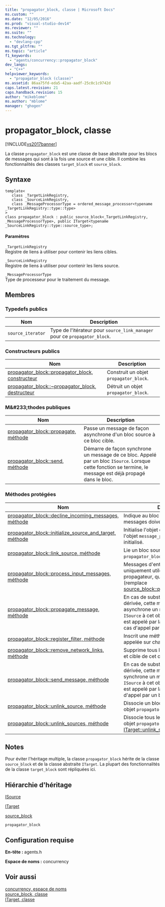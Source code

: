 ```yaml
---
title: "propagator_block, classe | Microsoft Docs"
ms.custom: ""
ms.date: "12/05/2016"
ms.prod: "visual-studio-dev14"
ms.reviewer: ""
ms.suite: ""
ms.technology: 
  - "devlang-cpp"
ms.tgt_pltfrm: ""
ms.topic: "article"
f1_keywords: 
  - "agents/concurrency::propagator_block"
dev_langs: 
  - "C++"
helpviewer_keywords: 
  - "propagator_block (classe)"
ms.assetid: 86aa75fd-eda5-42aa-aadf-25c0c1c9742d
caps.latest.revision: 21
caps.handback.revision: 15
author: "mikeblome"
ms.author: "mblome"
manager: "ghogen"
---
```

# propagator_block, classe
[!INCLUDE[vs2017banner](../../../assembler/inline/includes/vs2017banner.md)]

La classe `propagator_block` est une classe de base abstraite pour les blocs de messages qui sont à la fois une source et une cible.  Il combine les fonctionnalités des classes `target_block` et `source_block`.  
  
## Syntaxe  
  
```  
template<  
   class _TargetLinkRegistry,  
   class _SourceLinkRegistry,  
   class _MessageProcessorType = ordered_message_processor<typename _TargetLinkRegistry::type::type>  
>  
class propagator_block : public source_block<_TargetLinkRegistry, _MessageProcessorType>, public ITarget<typename _SourceLinkRegistry::type::source_type>;  
```  
  
#### Paramètres  
 `_TargetLinkRegistry`  
 Registre de liens à utiliser pour contenir les liens cibles.  
  
 `_SourceLinkRegistry`  
 Registre de liens à utiliser pour contenir les liens source.  
  
 `_MessageProcessorType`  
 Type de processeur pour le traitement du message.  
  
## Membres  
  
### Typedefs publics  
  
|Nom|Description|  
|---------|-----------------|  
|`source_iterator`|Type de l'itérateur pour `source_link_manager` pour ce `propagator_block`.|  
  
### Constructeurs publics  
  
|Nom|Description|  
|---------|-----------------|  
|[propagator\_block::propagator\_block, constructeur](../Topic/propagator_block::propagator_block%20Constructor.md)|Construit un objet `propagator_block`.|  
|[propagator\_block::~propagator\_block, destructeur](../Topic/propagator_block::~propagator_block%20Destructor.md)|Détruit un objet `propagator_block`.|  
  
### M&\#233;thodes publiques  
  
|Nom|Description|  
|---------|-----------------|  
|[propagator\_block::propagate, méthode](../Topic/propagator_block::propagate%20Method.md)|Passe un message de façon asynchrone d'un bloc source à ce bloc cible.|  
|[propagator\_block::send, méthode](../Topic/propagator_block::send%20Method.md)|Démarre de façon synchrone un message de ce bloc.  Appelé par un bloc `ISource`.  Lorsque cette fonction se termine, le message est déjà propagé dans le bloc.|  
  
### Méthodes protégées  
  
|Nom|Description|  
|---------|-----------------|  
|[propagator\_block::decline\_incoming\_messages, méthode](../Topic/propagator_block::decline_incoming_messages%20Method.md)|Indique au bloc que les nouveaux messages doivent être refusés.|  
|[propagator\_block::initialize\_source\_and\_target, méthode](../Topic/propagator_block::initialize_source_and_target%20Method.md)|Initialise l'objet de base.  Spécifiquement, l'objet `message_processor` doit être initialisé.|  
|[propagator\_block::link\_source, méthode](../Topic/propagator_block::link_source%20Method.md)|Lie un bloc source spécifié à cet objet `propagator_block`.|  
|[propagator\_block::process\_input\_messages, méthode](../Topic/propagator_block::process_input_messages%20Method.md)|Messages d'entrée du processus.  C'est uniquement utile pour les blocs de propagateur, qui dérivent de bloc source \(remplace [source\_block::process\_input\_messages](../Topic/source_block::process_input_messages%20Method.md).\)|  
|[propagator\_block::propagate\_message, méthode](../Topic/propagator_block::propagate_message%20Method.md)|En cas de substitution dans une classe dérivée, cette méthode passe de façon asynchrone un message d'un bloc `ISource` à cet objet `propagator_block`.  Il est appelé par la méthode `propagate`, en cas d'appel par un bloc source.|  
|[propagator\_block::register\_filter, méthode](../Topic/propagator_block::register_filter%20Method.md)|Inscrit une méthode de filtre qui sera appelée sur chaque message reçu.|  
|[propagator\_block::remove\_network\_links, méthode](../Topic/propagator_block::remove_network_links%20Method.md)|Supprime tous les liens de réseau source et cible de cet objet `propagator_block`.|  
|[propagator\_block::send\_message, méthode](../Topic/propagator_block::send_message%20Method.md)|En cas de substitution dans une classe dérivée, cette méthode passe de façon synchrone un message d'un bloc `ISource` à cet objet `propagator_block`.  Il est appelé par la méthode `send`, en cas d'appel par un bloc source.|  
|[propagator\_block::unlink\_source, méthode](../Topic/propagator_block::unlink_source%20Method.md)|Dissocie un bloc source spécifié de cet objet `propagator_block`.|  
|[propagator\_block::unlink\_sources, méthode](../Topic/propagator_block::unlink_sources%20Method.md)|Dissocie tous les blocs source de cet objet `propagator_block`. \(Substitue [ITarget::unlink\_sources](../Topic/ITarget::unlink_sources%20Method.md).\)|  
  
## Notes  
 Pour éviter l'héritage multiple, la classe `propagator_block` hérite de la classe `source_block` et de la classe abstraite `ITarget`.  La plupart des fonctionnalités de la classe `target_block` sont répliquées ici.  
  
## Hiérarchie d'héritage  
 [ISource](../../../parallel/concrt/reference/isource-class.md)  
  
 [ITarget](../../../parallel/concrt/reference/itarget-class.md)  
  
 [source\_block](../../../parallel/concrt/reference/source-block-class.md)  
  
 `propagator_block`  
  
## Configuration requise  
 **En\-tête :** agents.h  
  
 **Espace de noms :** concurrency  
  
## Voir aussi  
 [concurrency, espace de noms](../../../parallel/concrt/reference/concurrency-namespace.md)   
 [source\_block, classe](../../../parallel/concrt/reference/source-block-class.md)   
 [ITarget, classe](../../../parallel/concrt/reference/itarget-class.md)
